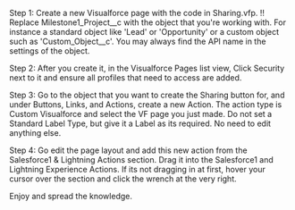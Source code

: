 Step 1: Create a new Visualforce page with the code in Sharing.vfp. 
!! Replace Milestone1_Project__c with the object that you're working with. For instance a standard object like 'Lead' or 'Opportunity' or a custom object such as 'Custom_Object__c'. You may always find the API name in the settings of the object.

Step 2: After you create it, in the Visualforce Pages list view, Click Security next to it and ensure all profiles that need to access are added. 

Step 3: Go to the object that you want to create the Sharing button for, and under Buttons, Links, and Actions, create a new Action. The action type is Custom Visualforce and select the VF page you just made. Do not set a Standard Label Type, but give it a Label as its required. No need to edit anything else. 

Step 4: Go edit the page layout and add this new action from the Salesforce1 & Lightning Actions section. Drag it into the Salesforce1 and Lightning Experience Actions. If its not dragging in at first, hover your cursor over the section and click the wrench at the very right. 

Enjoy and spread the knowledge. 